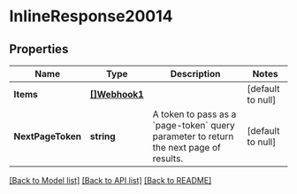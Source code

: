 # InlineResponse20014

## Properties
Name | Type | Description | Notes
------------ | ------------- | ------------- | -------------
**Items** | [**[]Webhook1**](Webhook_1.md) |  | [default to null]
**NextPageToken** | **string** | A token to pass as a &#x60;page-token&#x60; query parameter to return the next page of results. | [default to null]

[[Back to Model list]](../README.md#documentation-for-models) [[Back to API list]](../README.md#documentation-for-api-endpoints) [[Back to README]](../README.md)

